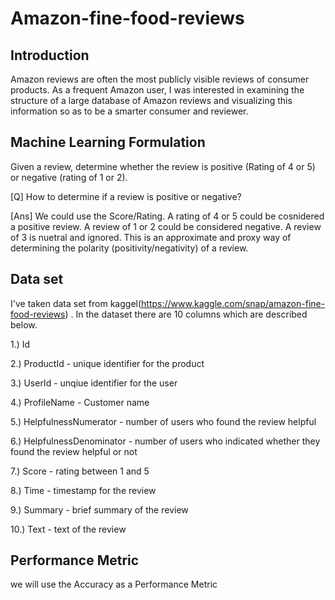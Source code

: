 # Amazon-fine-food-reviews

## Introduction

Amazon reviews are often the most publicly visible reviews of consumer products. As a frequent Amazon user, I was interested in examining the structure of a large database of Amazon reviews and visualizing this information so as to be a smarter consumer and reviewer.

## Machine Learning Formulation

Given a review, determine whether the review is positive (Rating of 4 or 5) or negative (rating of 1 or 2).


[Q] How to determine if a review is positive or negative?

[Ans] We could use the Score/Rating. A rating of 4 or 5 could be cosnidered a positive review. A review of 1 or 2 could be considered negative. A review of 3 is nuetral and ignored. This is an approximate and proxy way of determining the polarity (positivity/negativity) of a review.

## Data set

I've taken data set from kaggel(https://www.kaggle.com/snap/amazon-fine-food-reviews) . In the dataset there are 10 columns which are described below.

1.) Id

2.) ProductId - unique identifier for the product

3.) UserId - unqiue identifier for the user

4.) ProfileName - Customer name

5.) HelpfulnessNumerator - number of users who found the review helpful

6.) HelpfulnessDenominator - number of users who indicated whether they found the review helpful or  not

7.) Score - rating between 1 and 5

8.) Time - timestamp for the review

9.) Summary - brief summary of the review

10.) Text - text of the review


## Performance Metric
 we will use the Accuracy as a Performance Metric
